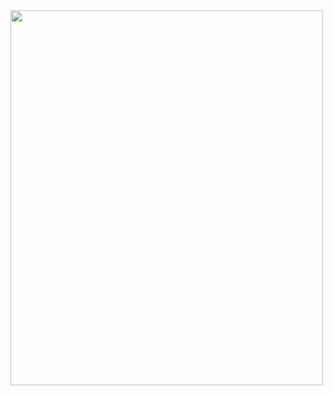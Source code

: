 

<img src="https://user-images.githubusercontent.com/107023977/227760704-11318518-6f8c-43af-a0d3-dc7815650f25.jpg" width="500" height = "600">
